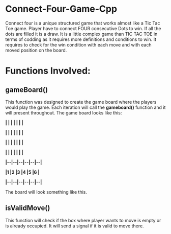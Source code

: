 # Connect-Four-Game-Cpp
Connect four is a unique structured game that works almost like a Tic Tac Toe game.
Player have to connect FOUR consecutive Dots to win.
If all the dots are filled it is a draw.
It is a little complex game than TIC TAC TOE in terms of codding as it requires more definitions and conditions to win.
It requires to check for the win condition with each move and with each moved position on the board.
# Functions Involved:
## gameBoard()
This function was designed to create the game board where the players would play the game.
Each iteration will call the **gameboard()** function and it will present throughout.
The game board looks like this:

**|  |  |  |  |  |  |**

**|  |  |  |  |  |  |**

**|  |  |  |  |  |  |**

**|  |  |  |  |  |  |**

**|--|--|--|--|--|--|**

**|1 |2 |3 |4 |5 |6 |**

**|--|--|--|--|--|--|**

The board will look something like this.
## isValidMove()
This function will check if the box where player wants to move is empty or is already occupied.
It will send a signal if it is valid to move there.


